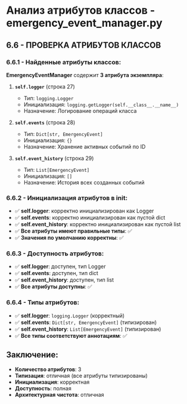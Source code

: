 # Анализ атрибутов классов - emergency_event_manager.py

## 6.6 - ПРОВЕРКА АТРИБУТОВ КЛАССОВ

### 6.6.1 - Найденные атрибуты классов:

**EmergencyEventManager** содержит **3 атрибута экземпляра**:

1. **`self.logger`** (строка 27)
   - Тип: `logging.Logger`
   - Инициализация: `logging.getLogger(self.__class__.__name__)`
   - Назначение: Логирование операций класса

2. **`self.events`** (строка 28)
   - Тип: `Dict[str, EmergencyEvent]`
   - Инициализация: `{}`
   - Назначение: Хранение активных событий по ID

3. **`self.event_history`** (строка 29)
   - Тип: `List[EmergencyEvent]`
   - Инициализация: `[]`
   - Назначение: История всех созданных событий

### 6.6.2 - Инициализация атрибутов в __init__:
- ✅ **self.logger**: корректно инициализирован как Logger
- ✅ **self.events**: корректно инициализирован как пустой dict
- ✅ **self.event_history**: корректно инициализирован как пустой list
- ✅ **Все атрибуты имеют правильные типы**: ✅
- ✅ **Значения по умолчанию корректны**: ✅

### 6.6.3 - Доступность атрибутов:
- ✅ **self.logger**: доступен, тип Logger
- ✅ **self.events**: доступен, тип dict
- ✅ **self.event_history**: доступен, тип list
- ✅ **Все атрибуты доступны**: ✅

### 6.6.4 - Типы атрибутов:
- ✅ **self.logger**: `logging.Logger` (корректный)
- ✅ **self.events**: `Dict[str, EmergencyEvent]` (типизирован)
- ✅ **self.event_history**: `List[EmergencyEvent]` (типизирован)
- ✅ **Все типы соответствуют аннотациям**: ✅

## Заключение:
- **Количество атрибутов**: 3
- **Типизация**: отличная (все атрибуты типизированы)
- **Инициализация**: корректная
- **Доступность**: полная
- **Архитектурная чистота**: отличная